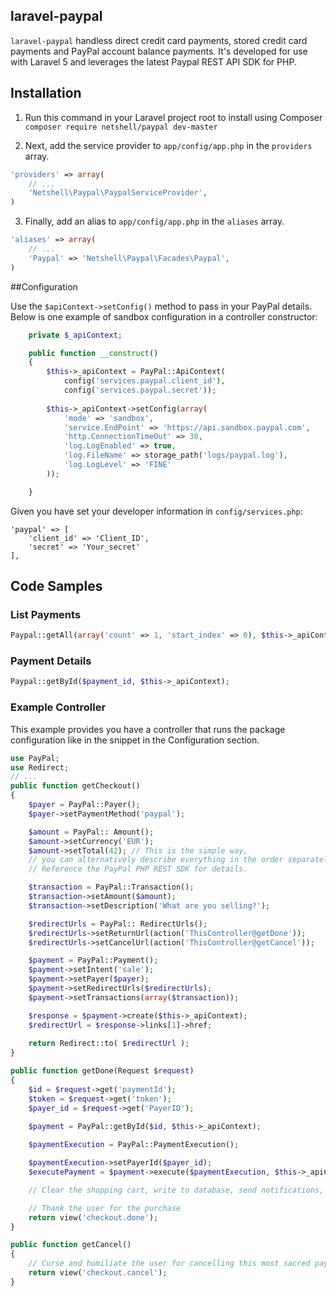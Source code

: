 ## laravel-paypal

`laravel-paypal` handless direct credit card payments, stored credit card payments and PayPal account balance payments. It's developed for use with Laravel 5 and leverages the latest Paypal REST API SDK for PHP.

## Installation

1. Run this command in your Laravel project root to install using Composer
`composer require netshell/paypal dev-master`

2. Next, add the service provider to `app/config/app.php` in the `providers` array.

```php
'providers' => array(
    // ...
    'Netshell\Paypal\PaypalServiceProvider',
)
```

3. Finally, add an alias to `app/config/app.php` in the `aliases` array.

```php
'aliases' => array(
    // ...
    'Paypal' => 'Netshell\Paypal\Facades\Paypal',
)
```
##Configuration

Use the `$apiContext->setConfig()` method to pass in your PayPal details.
Below is one example of sandbox configuration in a controller constructor:
```php
    private $_apiContext;

    public function __construct()
    {
        $this->_apiContext = PayPal::ApiContext(
            config('services.paypal.client_id'),
            config('services.paypal.secret'));
		
		$this->_apiContext->setConfig(array(
			'mode' => 'sandbox',
			'service.EndPoint' => 'https://api.sandbox.paypal.com',
			'http.ConnectionTimeOut' => 30,
			'log.LogEnabled' => true,
			'log.FileName' => storage_path('logs/paypal.log'),
			'log.LogLevel' => 'FINE'
		));

    }

```

Given you have set your developer information in `config/services.php`:
```
'paypal' => [
	'client_id' => 'Client_ID',
	'secret' => 'Your_secret'
],

```

## Code Samples

### List Payments
```php
Paypal::getAll(array('count' => 1, 'start_index' => 0), $this->_apiContext);
```

### Payment Details
```php
Paypal::getById($payment_id, $this->_apiContext);
```

### Example Controller

This example provides you have a controller that runs the package configuration like in the snippet in the Configuration section.

```php
use PayPal;
use Redirect;
// ...
public function getCheckout()
{
	$payer = PayPal::Payer();
	$payer->setPaymentMethod('paypal');

	$amount = PayPal:: Amount();
	$amount->setCurrency('EUR');
	$amount->setTotal(42); // This is the simple way,
	// you can alternatively describe everything in the order separately;
	// Reference the PayPal PHP REST SDK for details.

	$transaction = PayPal::Transaction();
	$transaction->setAmount($amount);
	$transaction->setDescription('What are you selling?');

	$redirectUrls = PayPal:: RedirectUrls();
	$redirectUrls->setReturnUrl(action('ThisController@getDone'));
	$redirectUrls->setCancelUrl(action('ThisController@getCancel'));

	$payment = PayPal::Payment();
	$payment->setIntent('sale');
	$payment->setPayer($payer);
	$payment->setRedirectUrls($redirectUrls);
	$payment->setTransactions(array($transaction));

	$response = $payment->create($this->_apiContext);
	$redirectUrl = $response->links[1]->href;
	
	return Redirect::to( $redirectUrl );
}

public function getDone(Request $request)
{
	$id = $request->get('paymentId');
	$token = $request->get('token');
	$payer_id = $request->get('PayerID');
	
	$payment = PayPal::getById($id, $this->_apiContext);

	$paymentExecution = PayPal::PaymentExecution();

	$paymentExecution->setPayerId($payer_id);
	$executePayment = $payment->execute($paymentExecution, $this->_apiContext);

    // Clear the shopping cart, write to database, send notifications, etc.

    // Thank the user for the purchase
	return view('checkout.done');
}

public function getCancel()
{
    // Curse and humiliate the user for cancelling this most sacred payment (yours)
	return view('checkout.cancel');
}
```
